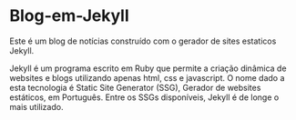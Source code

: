 # Blog-em-Jekyll
Este é um blog de notícias construído com o gerador de sites estaticos Jekyll.

Jekyll é um programa escrito em Ruby que permite a criação dinâmica de websites e blogs utilizando apenas html, css e javascript. O nome dado a esta tecnologia é Static Site Generator (SSG), Gerador de websites estáticos, em Português. Entre os SSGs disponíveis, Jekyll é de longe o mais utilizado.
